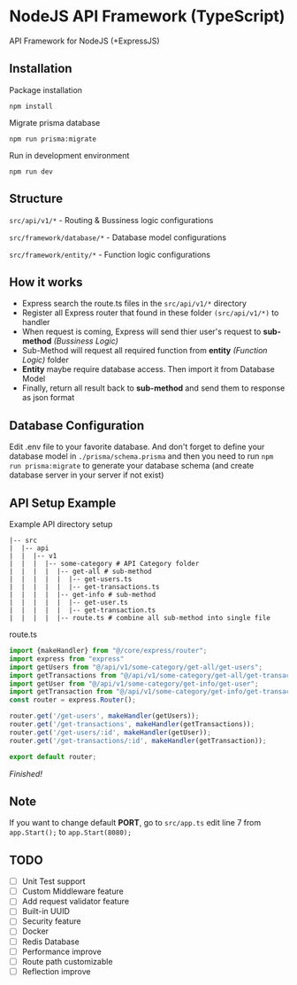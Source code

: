 # NodeJS API Framework (TypeScript)
 API Framework for NodeJS (+ExpressJS)
 
 ## Installation
 Package installation
 ```
 npm install
 ```
  
 Migrate prisma database
 ```
 npm run prisma:migrate
 ```
 
 Run in development environment
 ```
 npm run dev
 ```
 
 ## Structure
 ```src/api/v1/*``` - Routing & Bussiness logic configurations
 
 ```src/framework/database/*``` - Database model configurations
 
 ```src/framework/entity/*``` - Function logic configurations
 
 
 ## How it works
 - Express search the route.ts files in the ```src/api/v1/*``` directory
 - Register all Express router that found in these folder ```(src/api/v1/*)``` to handler
 - When request is coming, Express will send thier user's request to **sub-method** *(Bussiness Logic)*
 - Sub-Method will request all required function from **entity** *(Function Logic)* folder
 - **Entity** maybe require database access. Then import it from Database Model
 - Finally, return all result back to **sub-method** and send them to response as json format
 
 ## Database Configuration
 Edit .env file to your favorite database. And don't forget to define your database model in ```./prisma/schema.prisma``` and then you need to run ```npm run prisma:migrate``` to generate your database schema (and create database server in your server if not exist)
 
 ## API Setup Example
 Example API directory setup
 ```
 |-- src
 |  |-- api
 |  |  |-- v1
 |  |  |  |-- some-category # API Category folder
 |  |  |  |  |-- get-all # sub-method
 |  |  |  |  |  |-- get-users.ts 
 |  |  |  |  |  |-- get-transactions.ts
 |  |  |  |  |-- get-info # sub-method
 |  |  |  |  |  |-- get-user.ts
 |  |  |  |  |  |-- get-transaction.ts
 |  |  |  |  |-- route.ts # combine all sub-method into single file
 ```
 route.ts
 ```javascript
 import {makeHandler} from "@/core/express/router";
 import express from "express"
 import getUsers from "@/api/v1/some-category/get-all/get-users";
 import getTransactions from "@/api/v1/some-category/get-all/get-transactions";
 import getUser from "@/api/v1/some-category/get-info/get-user";
 import getTransaction from "@/api/v1/some-category/get-info/get-transaction";
 const router = express.Router();

 router.get('/get-users', makeHandler(getUsers));
 router.get('/get-transactions', makeHandler(getTransactions));
 router.get('/get-users/:id', makeHandler(getUser));
 router.get('/get-transactions/:id', makeHandler(getTransaction));

 export default router;
 ```
 *Finished!*
 
 ## Note
 If you want to change default **PORT**, go to ```src/app.ts``` edit line 7 from ```app.Start();``` to ```app.Start(8080);```
 
 ## TODO
 - [ ] Unit Test support
 - [ ] Custom Middleware feature
 - [ ] Add request validator feature
 - [ ] Built-in UUID
 - [ ] Security feature
 - [ ] Docker
 - [ ] Redis Database
 - [ ] Performance improve
 - [ ] Route path customizable
 - [ ] Reflection improve
